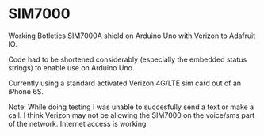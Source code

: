 # SIM7000
Working Botletics SIM7000A shield on Arduino Uno with Verizon to Adafruit IO.

Code had to be shortened considerably (especially the embedded status strings) to enable use on Arduino Uno.

Currently using a standard activated Verizon 4G/LTE sim card out of an iPhone 6S.

Note: While doing testing I was unable to succesfully send a text or make a call.  I think Verizon may not be allowing the
SIM7000 on the voice/sms part of the network.  Internet access is working.

